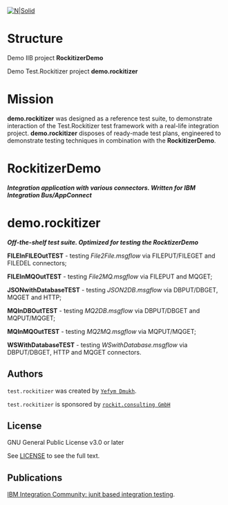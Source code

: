 [![N|Solid](http://www.rockit.consulting/images/logo-fixed.png)](http://www.rockit.consulting)

# Structure
Demo IIB project **RockitizerDemo** 

Demo Test.Rockitizer project **demo.rockitizer**

# Mission

**demo.rockitizer** was designed as a reference test suite, to demonstrate interaction of the Test.Rockitizer test framework with a real-life integration project. 
**demo.rockitizer** disposes of ready-made test plans, engineered to demonstrate testing techniques in combination with the **RockitizerDemo**. 

# RockitizerDemo 
***Integration application with various connectors. Written for IBM Integration Bus/AppConnect***


# demo.rockitizer 
***Off-the-shelf test suite. Optimized for testing the RocktizerDemo*** 

**FILEInFILEOutTEST** - testing *File2File.msgflow* via FILEPUT/FILEGET and FILEDEL connectors;

**FILEInMQOutTEST** - testing *File2MQ.msgflow* via FILEPUT and MQGET;

**JSONwithDatabaseTEST** - testing *JSON2DB.msgflow* via DBPUT/DBGET, MQGET and HTTP;

**MQInDBOutTEST** - testing *MQ2DB.msgflow* via DBPUT/DBGET and MQPUT/MQGET;

**MQInMQOutTEST** - testing *MQ2MQ.msgflow* via MQPUT/MQGET;

**WSWithDatabaseTEST** - testing *WSwithDatabase.msgflow* via DBPUT/DBGET, HTTP and MQGET connectors.

## Authors

`test.rockitizer` was created by [`Yefym Dmukh`](https://github.com/yefymdmukh).

`test.rockitizer` is sponsored by [`rockit.consulting GmbH`](http://www.rockit.consulting/)

## License
GNU General Public License v3.0 or later

See [LICENSE](LICENSE.md) to see the full text.

## Publications
[IBM Integration Community: junit based integration testing](https://developer.ibm.com/integration/blog/2017/08/29/junit-based-integration-testing-ibm-integration-bus/).
